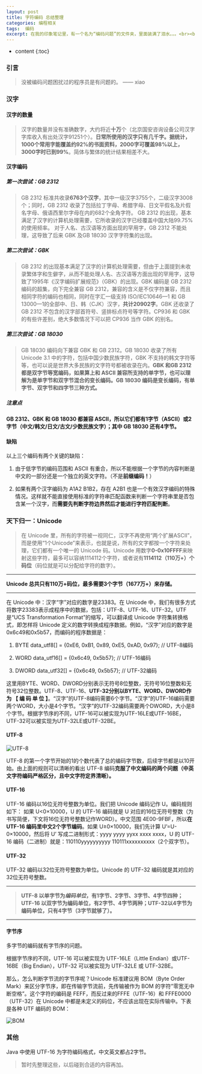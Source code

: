 ```yaml
---
layout: post
title: 字符编码 总结整理
categories: 编程相关
tags:  编码
excerpt: 在我的印象笔记里，有一个名为“编码问题”的文件夹，里面装满了泪水。。。<br><br><img src="http://upload-images.jianshu.io/upload_images/658453-cd6916bf7875499e.png?imageMogr2/auto-orient/strip%7CimageView2/2/w/1240">
---
```


* content
{:toc}

### 引言

> 没被编码问题困扰过的程序员是有问题的。                   —— xiao

### 汉字

#### 汉字的数量

> 汉字的数量并没有准确数字，大约将近**十万**个（北京国安咨询设备公司汉字字库收入有出处汉字91251个）。**日常所使用的汉字只有几千字。据统计，1000个常用字能覆盖约92%的书面资料，2000字可覆盖98%以上，3000字时已到99%**。简体与繁体的统计结果相差不大。

#### 汉字编码

##### 第一次尝试：GB 2312

> GB 2312 标准共收录**6763个汉字**，其中一级汉字3755个，二级汉字3008个；同时，GB 2312 收录了包括拉丁字母、希腊字母、日文平假名及片假名字母、俄语西里尔字母在内的682个全角字符。
GB 2312 的出现，基本满足了汉字的计算机处理需要，它所收录的汉字已经覆盖中国大陆99.75%的使用频率。
对于人名、古汉语等方面出现的罕用字，GB 2312 不能处理，这导致了后来 GBK 及GB 18030 汉字字符集的出现。

##### 第二次尝试：GBK

> GB 2312 的出现基本满足了汉字的计算机处理需要，但由于上面提到未收录繁体字和生僻字，从而不能处理人名、古汉语等方面出现的罕用字，这导致了1995年《汉字编码扩展规范》（GBK）的出现。GBK 编码是 GB 2312 编码的超集，向下完全兼容 GB 2312，兼容的含义是不仅字符兼容，而且相同字符的编码也相同，同时在字汇一级支持 ISO/IEC10646—1 和 GB 13000—1的全部中、日、韩（CJK）汉字，**共计20902字**。GBK 还收录了GB 2312 不包含的汉字部首符号、竖排标点符号等字符。CP936 和 GBK 的有些许差别，绝大多数情况下可以把 CP936 当作 GBK 的别名。

##### 第三次尝试：GB 18030

> GB 18030 编码向下兼容 GBK 和 GB 2312。GB 18030 收录了所有Unicode 3.1 中的字符，包括中国少数民族字符，GBK 不支持的韩文字符等等，也可以说是世界大多民族的文字符号都被收录在内。**GBK 和GB 2312 都是双字节等宽编码，如果算上和 ASCII 兼容所支持的单字节，也可以理解为是单字节和双字节混合的变长编码。GB 18030 编码是变长编码，有单字节、双字节和四字节三种方式。**


##### 注意点

**GB 2312、GBK 和 GB 18030 都兼容 ASCII，所以它们都有1字节（ASCII）或2字节（中文/韩文/日文/古文/少数民族文字）；其中 GB 18030 还有4字节。**

#### 缺陷

以上三个编码有两个关键的缺陷：

1. 由于低字节的编码范围和 ASCII 有重合，所以不能根据一个字节的内容判断是中文的一部分还是一个独立的英文字符。（不是**前缀编码！**）

2. 如果有两个汉字编码为 A1A2 B1B2，存在 A2B1 也是一个有效汉字编码的特殊情况。这样就不能直接使用标准的字符串匹配函数来判断一个字符串里是否包含某一个汉字，而**需要先判断字符边界然后才能进行字符匹配判断**。

### 天下归一：Unicode

> 在 Unicode 里，所有的字符被一视同仁，汉字不再使用“两个扩展ASCII”，而是使用“1个Unicode”来表示，也就是说，所有的文字都按一个字符来处理，它们都有一个唯一的 Unicode 码。Unicode 用数字**0-0x10FFFF**来映射这些字符，最多可以容纳1114112个字符，或者说有**1114112（110万+）个码位**（码位就是可以分配给字符的数字）。

---

**Unicode 总共只有110万+码位，最多需要3个字节（1677万+）来存储。**

---
在 Unicode 中：汉字“字”对应的数字是23383。在 Unicode 中，我们有很多方式将数字23383表示成程序中的数据，包括：UTF-8、UTF-16、UTF-32。UTF是“UCS Transformation Format”的缩写，可以翻译成 Unicode 字符集转换格式，即怎样将 Unicode 定义的数字转换成程序数据。例如，“汉字”对应的数字是0x6c49和0x5b57，而编码的程序数据是：

1. BYTE data_utf8[] = {0xE6, 0xB1, 0x89, 0xE5, 0xAD, 0x97}; // UTF-8编码

2. WORD data_utf16[] = {0x6c49, 0x5b57}; // UTF-16编码

3. DWORD data_utf32[] = {0x6c49, 0x5b57}; // UTF-32编码

这里用BYTE、WORD、DWORD分别表示无符号8位整数，无符号16位整数和无符号32位整数。UTF-8、UTF-16、**UTF-32分别以BYTE、WORD、DWORD作为 【 编 码 单 位 】**。“汉字”的UTF-8编码需要6个字节。“汉字”的UTF-16编码需要两个WORD，大小是4个字节。“汉字”的UTF-32编码需要两个DWORD，大小是8个字节。根据字节序的不同，UTF-16可以被实现为UTF-16LE或UTF-16BE，UTF-32可以被实现为UTF-32LE或UTF-32BE。

#### UTF-8

![UTF-8](http://upload-images.jianshu.io/upload_images/658453-5f7aa0fce81c8709.png?imageMogr2/auto-orient/strip%7CimageView2/2/w/1240)

UTF-8 的第一个字节开始的1的个数代表了总的编码字节数，后续字节都是以10开始。由上面的规则可以清晰的看出 UTF-8 编码**克服了中文编码的两个问题（中英文字符编码严格区分，且中文字符定界清晰）。**

#### UTF-16

UTF-16 编码以16位无符号整数为单位。我们把 Unicode 编码记作 U。编码规则如下：
如果 U<0×10000，U 的 UTF-16 编码就是 U 对应的16位无符号整数（为书写简便，下文将16位无符号整数记作WORD）。中文范围 4E00-9FBF，所以**在 UTF-16 编码里中文2个字节编码**。如果 U≥0×10000，我们先计算 U’=U-0×10000，然后将 U’ 写成二进制形式：yyyy yyyy yyxx xxxx xxxx，U 的 UTF-16 编码（二进制）就是：110110yyyyyyyyyy 110111xxxxxxxxxx（2个双字节）。

#### UTF-32

UTF-32 编码以32位无符号整数为单位。Unicode 的 UTF-32 编码就是其对应的32位无符号整数。

---

> **UTF-8 以单字节为*编码单位*，有1字节、2字节、3字节、4字节四种；UTF-16 以双字节为编码单位，有2字节、4字节两种；UTF-32以4字节为编码单位，只有4字节（3字节就够了）。**

---

#### 字节序

多字节的编码就有字节序的问题。

根据字节序的不同，UTF-16 可以被实现为 UTF-16LE（Little Endian）或UTF-16BE（Big Endian），UTF-32 可以被实现为 UTF-32LE 或 UTF-32BE。

那么，怎么判断字节流的字节序呢？Unicode 标准建议用 BOM（Byte Order Mark）来区分字节序，即在传输字节流前，先传输被作为 BOM 的字符”零宽无中断空格”。这个字符的编码是 FEFF，而反过来的FFFE（UTF-16）和 FFFE0000（UTF-32）在 Unicode 中都是未定义的码位，不应该出现在实际传输中。下表是各种 UTF 编码的 BOM：

![BOM](http://upload-images.jianshu.io/upload_images/658453-ce099bbbf208c1a3.png?imageMogr2/auto-orient/strip%7CimageView2/2/w/1240)

### 其他

Java 中使用 UTF-16 为字符编码格式，中文英文都占2字节。

> 暂时先整理这些，以后碰到合适的内容再加。